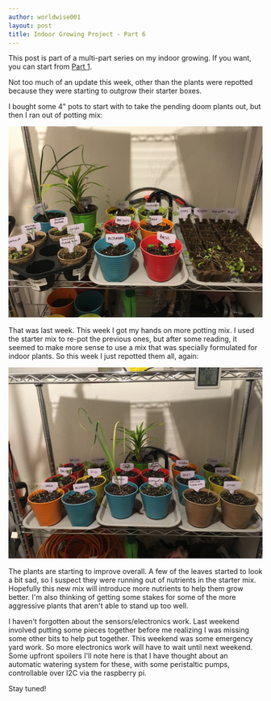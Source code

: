 ```yaml
---
author: worldwise001
layout: post
title: Indoor Growing Project - Part 6
---
```


This post is part of a multi-part series on my indoor growing. If you want, you can start from [Part 1](/2018/02/11/indoor-growing-project-part-1.html).

Not too much of an update this week, other than the plants were repotted because they were starting to outgrow their starter boxes.

I bought some 4" pots to start with to take the pending doom plants out, but then I ran out of potting mix:

![2018-03-25 22.07.39.jpg](/images/2018-04-02-indoor-growing-project-part-6/2018-03-25-22-07-39.jpg)

That was last week. This week I got my hands on more potting mix. I used the starter mix to re-pot the previous ones, but after some reading, it seemed to make more sense to use a mix that was specially formulated for indoor plants. So this week I just repotted them all, again:

![2018-04-01 21.27.57.jpg](/images/2018-04-02-indoor-growing-project-part-6/2018-04-01-21-27-57.jpg)

The plants are starting to improve overall. A few of the leaves started to look a bit sad, so I suspect they were running out of nutrients in the starter mix. Hopefully this new mix will introduce more nutrients to help them grow better. I'm also thinking of getting some stakes for some of the more aggressive plants that aren't able to stand up too well.

I haven't forgotten about the sensors/electronics work. Last weekend involved putting some pieces together before me realizing I was missing some other bits to help put together. This weekend was some emergency yard work. So more electronics work will have to wait until next weekend. Some upfront spoilers I'll note here is that I have thought about an automatic watering system for these, with some peristaltic pumps, controllable over I2C via the raspberry pi.

Stay tuned!
